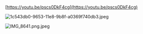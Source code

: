 [https://youtu.be/pscs0DkF4cg](https://youtu.be/pscs0DkF4cg)

![1c543db0-9653-11e8-9b8f-a0369f740db3.jpeg](1c543db0-9653-11e8-9b8f-a0369f740db3.jpeg)

![IMG_8641.png.jpeg](IMG_8641.png.jpeg)




